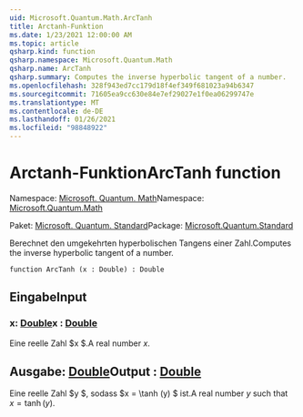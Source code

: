 ```yaml
---
uid: Microsoft.Quantum.Math.ArcTanh
title: Arctanh-Funktion
ms.date: 1/23/2021 12:00:00 AM
ms.topic: article
qsharp.kind: function
qsharp.namespace: Microsoft.Quantum.Math
qsharp.name: ArcTanh
qsharp.summary: Computes the inverse hyperbolic tangent of a number.
ms.openlocfilehash: 328f943ed7cc179d18f4ef349f681023a94b6347
ms.sourcegitcommit: 71605ea9cc630e84e7ef29027e1f0ea06299747e
ms.translationtype: MT
ms.contentlocale: de-DE
ms.lasthandoff: 01/26/2021
ms.locfileid: "98848922"
---
```

# <a name="arctanh-function"></a><span data-ttu-id="10bbd-102">Arctanh-Funktion</span><span class="sxs-lookup"><span data-stu-id="10bbd-102">ArcTanh function</span></span>

<span data-ttu-id="10bbd-103">Namespace: [Microsoft. Quantum. Math](xref:Microsoft.Quantum.Math)</span><span class="sxs-lookup"><span data-stu-id="10bbd-103">Namespace: [Microsoft.Quantum.Math](xref:Microsoft.Quantum.Math)</span></span>

<span data-ttu-id="10bbd-104">Paket: [Microsoft. Quantum. Standard](https://nuget.org/packages/Microsoft.Quantum.Standard)</span><span class="sxs-lookup"><span data-stu-id="10bbd-104">Package: [Microsoft.Quantum.Standard](https://nuget.org/packages/Microsoft.Quantum.Standard)</span></span>


<span data-ttu-id="10bbd-105">Berechnet den umgekehrten hyperbolischen Tangens einer Zahl.</span><span class="sxs-lookup"><span data-stu-id="10bbd-105">Computes the inverse hyperbolic tangent of a number.</span></span>

```qsharp
function ArcTanh (x : Double) : Double
```


## <a name="input"></a><span data-ttu-id="10bbd-106">Eingabe</span><span class="sxs-lookup"><span data-stu-id="10bbd-106">Input</span></span>

### <a name="x--double"></a><span data-ttu-id="10bbd-107">x: [Double](xref:microsoft.quantum.lang-ref.double)</span><span class="sxs-lookup"><span data-stu-id="10bbd-107">x : [Double](xref:microsoft.quantum.lang-ref.double)</span></span>

<span data-ttu-id="10bbd-108">Eine reelle Zahl $x $.</span><span class="sxs-lookup"><span data-stu-id="10bbd-108">A real number $x$.</span></span>



## <a name="output--double"></a><span data-ttu-id="10bbd-109">Ausgabe: [Double](xref:microsoft.quantum.lang-ref.double)</span><span class="sxs-lookup"><span data-stu-id="10bbd-109">Output : [Double](xref:microsoft.quantum.lang-ref.double)</span></span>

<span data-ttu-id="10bbd-110">Eine reelle Zahl $y $, sodass $x = \tanh (y) $ ist.</span><span class="sxs-lookup"><span data-stu-id="10bbd-110">A real number $y$ such that $x = \tanh(y)$.</span></span>